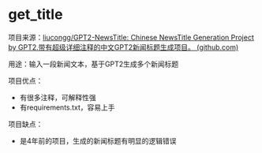# get_title

项目来源：[liucongg/GPT2-NewsTitle: Chinese NewsTitle Generation Project by GPT2.带有超级详细注释的中文GPT2新闻标题生成项目。 (github.com)](https://github.com/liucongg/GPT2-NewsTitle/tree/main)

用途：输入一段新闻文本，基于GPT2生成多个新闻标题

项目优点：

- 有很多注释，可解释性强
- 有requirements.txt，容易上手

项目缺点：

- 是4年前的项目，生成的新闻标题有明显的逻辑错误
